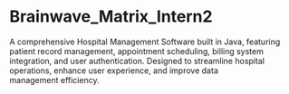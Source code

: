 # Brainwave_Matrix_Intern2
A comprehensive Hospital Management Software built in Java, featuring patient record management, appointment scheduling, billing system integration, and user authentication. Designed to streamline hospital operations, enhance user experience, and improve data management efficiency.
